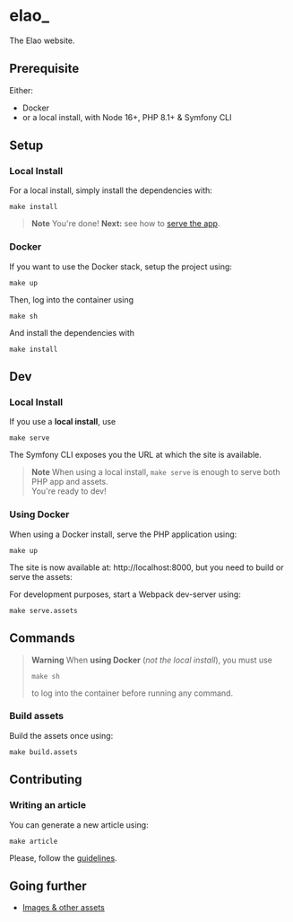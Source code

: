 # elao_

The Elao website.

## Prerequisite

Either:

- Docker
- or a local install, with Node 16+, PHP 8.1+ & Symfony CLI

## Setup

### Local Install

For a local install, simply install the dependencies with:

```shell
make install
```

> **Note**
> You're done! **Next:** see how to [serve the app](#dev).

### Docker

If you want to use the Docker stack, setup the project using:

```shell
make up
```

Then, log into the container using

```shell
make sh
```

And install the dependencies with

```shell
make install
```

## Dev

### Local Install

If you use a **local install**, use

```shell
make serve
```

The Symfony CLI exposes you the URL at which the site is available.

> **Note**
> When using a local install, `make serve` is enough to serve both PHP app and assets.  
> You're ready to dev!

### Using Docker

When using a Docker install, serve the PHP application using:

```shell
make up
```

The site is now available at: http://localhost:8000, but you need to build or serve the assets:

For development purposes, start a Webpack dev-server using:

```shell
make serve.assets
```

## Commands

> **Warning**
> When **using Docker** (_not the local install_), you must use
>
> ```shell
> make sh
> ```
> to log into the container before running any command.

### Build assets

Build the assets once using:

```shell
make build.assets
```

## Contributing

### Writing an article

You can generate a new article using:

```shell
make article
```

Please, follow the [guidelines](https://elao.github.io/elao_/blog/styleguide/example/).

## Going further

- [Images & other assets](./res/docs/assets.md)
